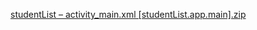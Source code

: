 
[studentList – activity_main.xml [studentList.app.main].zip](https://github.com/dorinmichaeli/studentList/files/10355893/studentList.activity_main.xml.studentList.app.main.zip)
